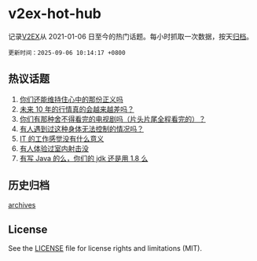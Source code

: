 # v2ex-hot-hub

 记录[V2EX](https://www.v2ex.com/)从 2021-01-06 日至今的热门话题。每小时抓取一次数据，按天[归档](archives)。

`更新时间：2025-09-06 10:14:17 +0800`

## 热议话题

1. [你们还能维持住心中的那份正义吗](https://www.v2ex.com/t/1157250)
1. [未来 10 年的行情真的会越来越差吗？](https://www.v2ex.com/t/1157259)
1. [你们有那种舍不得看完的电视剧吗（片头片尾全程看完的）？](https://www.v2ex.com/t/1157330)
1. [有人遇到过这种身体无法控制的情况吗？](https://www.v2ex.com/t/1157267)
1. [IT 的工作感觉没有什么意义](https://www.v2ex.com/t/1157260)
1. [有人体验过室内射击没](https://www.v2ex.com/t/1157276)
1. [有写 Java 的么，你们的 jdk 还是用 1.8 么](https://www.v2ex.com/t/1157327)

## 历史归档

[archives](archives)

## License

See the [LICENSE](LICENSE) file for license rights and limitations (MIT).
